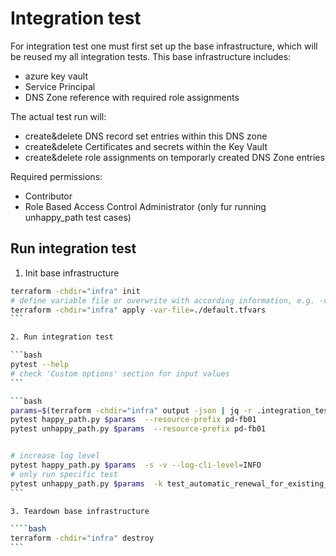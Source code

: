 # Integration test

For integration test one must first set up the base infrastructure, which will be reused my all integration tests. This base infrastructure includes:

- azure key vault
- Service Principal
- DNS Zone reference with required role assignments

The actual test run will:

- create&delete DNS record set entries within this DNS zone
- create&delete Certificates and secrets within the Key Vault
- create&delete role assignments on temporarly created DNS Zone entries

Required permissions:

- Contributor
- Role Based Access Control Administrator (only fur running unhappy_path test cases)

## Run integration test

1. Init base infrastructure

`````bash
terraform -chdir="infra" init
# define variable file or overwrite with according information, e.g. -var azuread_application_display_name="my-name"
terraform -chdir="infra" apply -var-file=./default.tfvars
```

2. Run integration test

```bash
pytest --help
# check 'Custom options' section for input values
```

```bash
params=$(terraform -chdir="infra" output -json | jq -r .integration_test_params.value)
pytest happy_path.py $params  --resource-prefix pd-fb01
pytest unhappy_path.py $params  --resource-prefix pd-fb01


# increase log level
pytest happy_path.py $params  -s -v --log-cli-level=INFO
# only run specific test
pytest unhappy_path.py $params  -k test_automatic_renewal_for_existing_cert_multiple_domains_overwritten
```

3. Teardown base infrastructure

````bash
terraform -chdir="infra" destroy
```
`````
